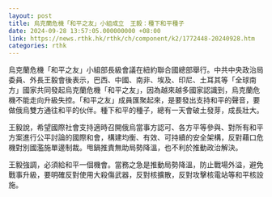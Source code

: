 ```yaml
---
layout: post
title: 烏克蘭危機「和平之友」小組成立　王毅：種下和平種子
date: 2024-09-28 13:57:05.000000000 +08:00
link: https://news.rthk.hk/rthk/ch/component/k2/1772448-20240928.htm
categories: rthk
---
```


烏克蘭危機「和平之友」小組部長級會議在紐約聯合國總部舉行。中共中央政治局委員、外長王毅會後表示，巴西、中國、南非、埃及、印尼、土耳其等「全球南方」國家共同發起烏克蘭危機「和平之友」，因為越來越多國家認識到，烏克蘭危機不能走向升級失控。「和平之友」成員匯聚起來，是要發出支持和平的聲音，要做俄烏雙方通往和平的伙伴。種下和平的種子，總有一天會破土發芽，成長壯大。

王毅說，希望國際社會支持適時召開俄烏當事方認可、各方平等參與、對所有和平方案進行公平討論的國際和會，構建均衡、有效、可持續的安全架構，反對藉口危機對別國濫施單邊制裁。甩鍋推責無助局勢降溫，也不利於推動政治解決。

王毅強調，必須給和平一個機會。當務之急是推動局勢降溫，防止戰場外溢，避免戰事升級，要明確反對使用大殺傷武器，反對核擴散，反對攻擊核電站等和平核設施。
